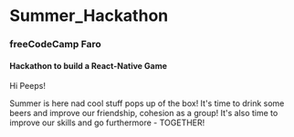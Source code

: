 # Summer_Hackathon


### freeCodeCamp Faro
#### Hackathon to build a React-Native Game


Hi Peeps! 

Summer is here nad cool stuff pops up of the box! It's time to drink some beers and improve our friendship, cohesion as a group! It's also time to improve our skills and go furthermore - TOGETHER!

